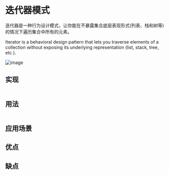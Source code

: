# 迭代器模式
迭代器是一种行为设计模式，让你能在不暴露集合底层表现形式(列表、栈和树等)的情况下遍历集合中所有的元素。

Iterator is a behavioral design pattern that lets you traverse elements of a collection without exposing its underlying representation (list, stack, tree, etc.).

![image](https://user-images.githubusercontent.com/65383410/165703393-790d4716-2153-4228-bda2-d8b72d65923d.png)


## 实现

```go

```

## 用法

```go

```

## 应用场景

## 优点

## 缺点
